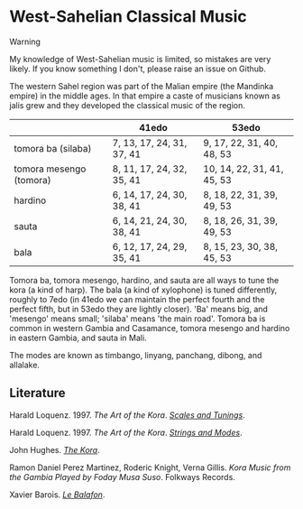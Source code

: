 # West-Sahelian Classical Music

> [!warning]
> My knowledge of West-Sahelian music is limited, so mistakes are very likely. If you know something I don't, please raise an issue on Github.

The western Sahel region was part of the Malian empire (the Mandinka empire) in the middle ages.
In that empire a caste of musicians known as jalis grew and they developed the classical music of the region.

|      | 41edo | 53edo
|------|-------|------
|tomora ba (silaba) | 7, 13, 17, 24, 31, 37, 41 | 9, 17, 22, 31, 40, 48, 53
|tomora mesengo (tomora) | 8, 11, 17, 24, 32, 35, 41 | 10, 14, 22, 31, 41, 45, 53
|hardino | 6, 14, 17, 24, 30, 38, 41 | 8, 18, 22, 31, 39, 49, 53
|sauta | 6, 14, 21, 24, 30, 38, 41 | 8, 18, 26, 31, 39, 49, 53
|bala | 6, 12, 17, 24, 29, 35, 41 | 8, 15, 23, 30, 38, 45, 53

Tomora ba, tomora mesengo, hardino, and sauta are all ways to tune the kora (a kind of harp).
The bala (a kind of xylophone) is tuned differently, roughly to 7edo
(in 41edo we can maintain the perfect fourth and the perfect fifth, but in 53edo they are lightly closer).
'Ba' means big, and 'mesengo' means small; 'silaba' means 'the main road'.
Tomora ba is common in western Gambia and Casamance, tomora mesengo and hardino in eastern Gambia, and sauta in Mali.

The modes are known as timbango, linyang, panchang, dibong, and allalake.

## Literature

Harald Loquenz. 1997. *The Art of the Kora*. *[Scales and Tunings](https://web.archive.org/web/20240616235618/https://kora-music.com/e/skalen.htm)*.

Harald Loquenz. 1997. *The Art of the Kora*. *[Strings and Modes](https://web.archive.org/web/20240414193558/https://kora-music.com/e/tonleitern.htm)*.

John Hughes. *[The Kora](https://web.archive.org/web/20241125153630/https://www.johnhughesarts.com/johnhughesmusic/The_Kora.html)*.

Ramon Daniel Perez Martinez, Roderic Knight, Verna Gillis. *Kora Music from the Gambia Played by Foday Musa Suso*. Folkways Records.

Xavier Barois. *[Le Balafon](https://web.archive.org/web/20241218200921/http://inouiwebdoc.fr/pages/data/pdf/Le%20balafon%20-%20Xavier%20Barois.pdf)*.
